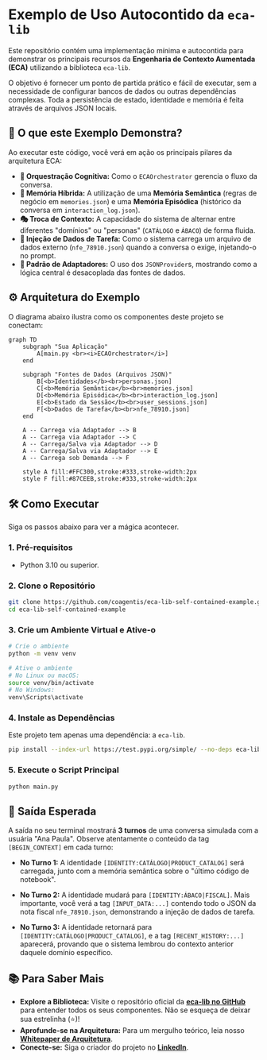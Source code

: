 # Exemplo de Uso Autocontido da `eca-lib`

Este repositório contém uma implementação mínima e autocontida para demonstrar os principais recursos da **Engenharia de Contexto Aumentada (ECA)** utilizando a biblioteca `eca-lib`.

O objetivo é fornecer um ponto de partida prático e fácil de executar, sem a necessidade de configurar bancos de dados ou outras dependências complexas. Toda a persistência de estado, identidade e memória é feita através de arquivos JSON locais.

## 🚀 O que este Exemplo Demonstra?

Ao executar este código, você verá em ação os principais pilares da arquitetura ECA:

  * **🧠 Orquestração Cognitiva:** Como o `ECAOrchestrator` gerencia o fluxo da conversa.
  * **💾 Memória Híbrida:** A utilização de uma **Memória Semântica** (regras de negócio em `memories.json`) e uma **Memória Episódica** (histórico da conversa em `interaction_log.json`).
  * **🎭 Troca de Contexto:** A capacidade do sistema de alternar entre diferentes "domínios" ou "personas" (`CATÁLOGO` e `ÁBACO`) de forma fluida.
  * **📄 Injeção de Dados de Tarefa:** Como o sistema carrega um arquivo de dados externo (`nfe_78910.json`) quando a conversa o exige, injetando-o no prompt.
  * **🔌 Padrão de Adaptadores:** O uso dos `JSONProvider`s, mostrando como a lógica central é desacoplada das fontes de dados.

## ⚙️ Arquitetura do Exemplo

O diagrama abaixo ilustra como os componentes deste projeto se conectam:

```mermaid
graph TD
    subgraph "Sua Aplicação"
        A[main.py <br><i>ECAOrchestrator</i>]
    end

    subgraph "Fontes de Dados (Arquivos JSON)"
        B[<b>Identidades</b><br>personas.json]
        C[<b>Memória Semântica</b><br>memories.json]
        D[<b>Memória Episódica</b><br>interaction_log.json]
        E[<b>Estado da Sessão</b><br>user_sessions.json]
        F[<b>Dados de Tarefa</b><br>nfe_78910.json]
    end

    A -- Carrega via Adaptador --> B
    A -- Carrega via Adaptador --> C
    A -- Carrega/Salva via Adaptador --> D
    A -- Carrega/Salva via Adaptador --> E
    A -- Carrega sob Demanda --> F

    style A fill:#FFC300,stroke:#333,stroke-width:2px
    style F fill:#87CEEB,stroke:#333,stroke-width:2px
```

## 🛠️ Como Executar

Siga os passos abaixo para ver a mágica acontecer.

### 1\. Pré-requisitos

  * Python 3.10 ou superior.

### 2\. Clone o Repositório

```bash
git clone https://github.com/coagentis/eca-lib-self-contained-example.git
cd eca-lib-self-contained-example
```

### 3\. Crie um Ambiente Virtual e Ative-o

```bash
# Crie o ambiente
python -m venv venv

# Ative o ambiente
# No Linux ou macOS:
source venv/bin/activate
# No Windows:
venv\Scripts\activate
```

### 4\. Instale as Dependências

Este projeto tem apenas uma dependência: a `eca-lib`.

```bash
pip install --index-url https://test.pypi.org/simple/ --no-deps eca-lib
```

### 5\. Execute o Script Principal

```bash
python main.py
```

## 📄 Saída Esperada

A saída no seu terminal mostrará **3 turnos** de uma conversa simulada com a usuária "Ana Paula". Observe atentamente o conteúdo da tag `[BEGIN_CONTEXT]` em cada turno:

  * **No Turno 1:** A identidade `[IDENTITY:CATÁLOGO|PRODUCT_CATALOG]` será carregada, junto com a memória semântica sobre o "último código de notebook".

  * **No Turno 2:** A identidade mudará para `[IDENTITY:ÁBACO|FISCAL]`. Mais importante, você verá a tag `[INPUT_DATA:...]` contendo todo o JSON da nota fiscal `nfe_78910.json`, demonstrando a injeção de dados de tarefa.

  * **No Turno 3:** A identidade retornará para `[IDENTITY:CATÁLOGO|PRODUCT_CATALOG]`, e a tag `[RECENT_HISTORY:...]` aparecerá, provando que o sistema lembrou do contexto anterior daquele domínio específico.

## 📚 Para Saber Mais

  * **Explore a Biblioteca:** Visite o repositório oficial da **[eca-lib no GitHub](https://www.google.com/search?q=https://github.com/coagentis/eca-lib)** para entender todos os seus componentes. Não se esqueça de deixar sua estrelinha (⭐)\!
  * **Aprofunde-se na Arquitetura:** Para um mergulho teórico, leia nosso **[Whitepaper de Arquitetura](https://www.google.com/search?q=LINK_PARA_SEU_WHITEPAPER)**.
  * **Conecte-se:** Siga o criador do projeto no **[LinkedIn](https://www.google.com/search?q=SEU_LINK_DO_LINKEDIN)**.